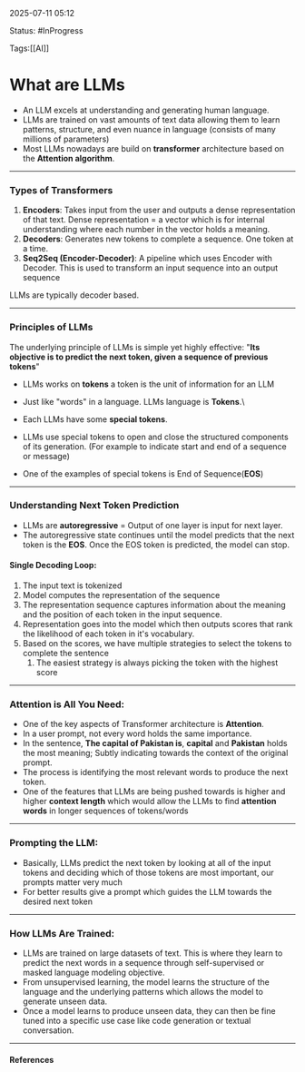 
2025-07-11 05:12

Status: #InProgress 

Tags:[[AI]]

# What are LLMs

- An LLM excels at understanding and generating human language.
- LLMs are trained on vast amounts of text data allowing them to learn patterns, structure, and even nuance in language (consists of many millions of parameters)
- Most LLMs nowadays are build on **transformer** architecture based on the **Attention algorithm**. 

___

### Types of Transformers

1. **Encoders**: Takes input from the user and outputs a dense representation of that text. Dense representation = a vector which is for internal understanding where each number in the vector holds a meaning.
2. **Decoders**: Generates new tokens to complete a sequence. One token at a time.
3. **Seq2Seq (Encoder-Decoder)**: A pipeline which uses Encoder with Decoder. This is used to transform an input sequence into an output sequence

LLMs are typically decoder based.

___

### Principles of LLMs

The underlying principle of LLMs is simple yet highly effective:
	"**Its objective is to predict the next token, given a sequence of previous tokens**"

- LLMs works on **tokens** a token is the unit of information for an LLM
- Just like "words" in a language. LLMs language is **Tokens**.\

- Each LLMs have some **special tokens**.
- LLMs use special tokens to open and close the structured components of its generation. (For example to indicate start and end of a sequence or message)
- One of the examples of special tokens is End of Sequence(**EOS**)

___

### Understanding Next Token Prediction

- LLMs are **autoregressive** = Output of one layer is input for next layer.
- The autoregressive state continues until the model predicts that the next token is the **EOS**. Once the EOS token is predicted, the model can stop.

#### Single Decoding Loop:

1. The input text is tokenized
2. Model computes the representation of the sequence 
3. The representation sequence captures information about the meaning and the position of each token in the input sequence.
4. Representation goes into the model which then outputs scores that rank the likelihood of each token in it's vocabulary.
5. Based on the scores, we have multiple strategies to select the tokens to complete the sentence
	1. The easiest strategy is always picking the token with the highest score

___

### Attention is All You Need:

- One of the key aspects of Transformer architecture is **Attention**.
- In a user prompt, not every word holds the same importance.
- In the sentence, **The capital of Pakistan is**, **capital** and **Pakistan** holds the most meaning; Subtly indicating towards the context of the original prompt.
- The process is identifying the most relevant words to produce the next token.
- One of the features that LLMs are being pushed towards is higher and higher **context length** which would allow the LLMs to find **attention words** in longer sequences of tokens/words 

___

### Prompting the LLM:

- Basically, LLMs predict the next token by looking at all of the input tokens and deciding which of those tokens are most important, our prompts matter very much
- For better results give a prompt which guides the LLM towards the desired next token

___

### How LLMs Are Trained:

- LLMs are trained on large datasets of text. This is where they learn to predict the next words in a sequence through self-supervised or masked language modeling objective.
- From unsupervised learning, the model learns the structure of the language and the underlying patterns which allows the model to generate unseen data.
- Once a model learns to produce unseen data, they can then be fine tuned into a specific use case like code generation or textual conversation.

___




#### References
